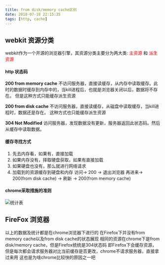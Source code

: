 ```yaml
---
title: from disk/memory cache区别
date: 2018-07-18 22:15:35
tags: [http, cache]
---
```


## webkit 资源分类
webkit作为一个开源的浏览器引擎，其资源分类主要分为两大类: <font color=red>主资源</font> 和 <font color=red>派生资源</font>
<br>

#### http 状态码
<font font=5>**200 from memory cache**</font>
不访问服务器，直接读缓存，从内存中读取缓存。此时的数据时缓存到内存中的，当kill进程后，也就是浏览器关闭以后，数据将不存在。
但是这种方式只能缓存派生资源
<br>

<font font=5>**200 from disk cache**</font>
不访问服务器，直接读缓存，从磁盘中读取缓存，当kill进程时，数据还是存在。
这种方式也只能缓存派生资源
<br>

<font font=5>**304 Not Modified**</font>
访问服务器，发现数据没有更新，服务器返回此状态码。然后从缓存中读取数据。

#### 缓存寻找方式
 1. 先去内存看，如果有，直接加载
 2. 如果内存没有，择取硬盘获取，如果有直接加载
 3. 如果硬盘也没有，那么就进行网络请求
 4. 加载到的资源缓存到硬盘和内存
访问-> 200 -> 退出浏览器
再进来-> 200(from disk cache) -> 刷新 -> 200(from memory cache)

#### chrome采取措施的准则
![统计表](http://pyqqincie.bkt.clouddn.com/cache/storage_category.png)

## FireFox 浏览器
以上的数据及统计都是在chrome浏览器下进行的
在Firefox下并没有from memory cache以及from disk cache的状态展现
相同的资源在chrome下是from disk/memory cache，但是Firefox统统是304状态码
即Firefox下会缓存资源，但是每次都会请求服务器对比当前缓存是否更改，chrome不请求服务器，直接拿过来用
这也是为啥chrome比较快的原因之一吧